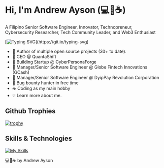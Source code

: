 # Hi, I'm Andrew Ayson (💻💖☕)

A Filipino Senior Software Engineer, Innovator, Technopreneur, Cybersecurity Researcher, Tech Community Leader, and Web3 Enthusiast

[![Typing SVG](https://readme-typing-svg.demolab.com?font=Poppins&pause=1000&color=AE28FF&random=false&width=435&lines=Senior+Software+Engineer;Innovator;Technopreneur;It+is+a+pleasure+to+meet+you!)](https://git.io/typing-svg)

- 💝 Author of multiple open source projects (30+ to date).
- 💼 CEO @ QuantaShift
- 🌱 Building Startup @ CyberPersonaForge
- 🤝 Manager/Senior Software Engineer @ Globe Fintech Innovations (GCash)
- 🤝 Manager/Senior Software Engineer @ DyipPay Revolution Corporation
- 🔏 Bug bounty hunter in free time
- ☕  Coding as my main hobby
- 💡 Learn more about me.


## Github Trophies
[![trophy](https://github-profile-trophy.vercel.app/?username=ryo-ma)](https://github.com/ryo-ma/github-profile-trophy)


## Skills & Technologies
[![My Skills](https://skillicons.dev/icons?i=alpinejs,arduino,aws,babel,bash,bootstrap,cpp,cloudflare,codepen,css,d3,dart,discord,bots,django,docker,dynamodb,eclipse,elasticsearch,electron,figma,firebase,flutter,gatsby,gcp,git,github,githubactions,gitlab,gradle,graphql,gulp,heroku,html,idea,ipfs,java,js,jquery,kafka,kotlin,kubernetes,laravel,linux,md,materialui,maven,mongodb,mysql,nestjs,nextjs,nginx,nodejs,nuxtjs,opencv,php,postgres,postman,powershell,pug,py,react,redis,redux,regex,robloxstudio,sqlite,sass,sequelize,solidity,swift,tailwind,tensorflow,terraform,threejs,ts,unity,vercel,vim,vite,vscode,vue,wasm,webpack,wordpress&perline=15)](https://skillicons.dev)



💻💖☕ by Andrew Ayson

